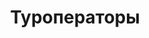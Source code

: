 ---
title: Туроператоры
layout: category
category: "suppliers"
permalink: /ru/category/suppliers
lang: ru
---
